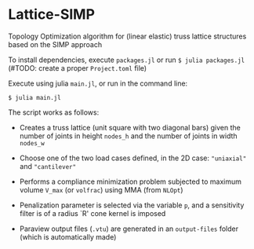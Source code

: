 # Lattice-SIMP

Topology Optimization algorithm for (linear elastic) truss lattice structures based on the SIMP approach

To install dependencies, execute `packages.jl` or run `$ julia packages.jl` (#TODO: create a proper `Project.toml` file)

Execute using julia `main.jl`, or run in the command line:

```cli
$ julia main.jl
```

The script works as follows:

- Creates a truss lattice (unit square with two diagonal bars) given the number of joints in height `nodes_h` and the number of joints in width `nodes_w`

- Choose one of the two load cases defined, in the 2D case: `"uniaxial"` and `"cantilever"`

- Performs a compliance minimization problem subjected to maximum volume `V_max` (or `volfrac`) using MMA (from `NLOpt`)

- Penalization parameter is selected via the variable `p`, and a sensitivity filter is of a radius `R' cone kernel is imposed

- Paraview output files (`.vtu`) are generated in an `output-files` folder (which is automatically made)